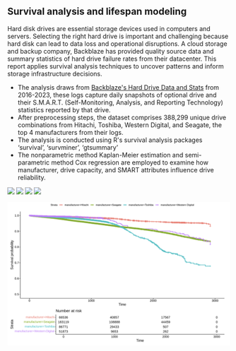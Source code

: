 ## Survival analysis and lifespan modeling

Hard disk drives are essential storage devices used in computers and servers. Selecting the right hard drive is important and challenging because hard disk can lead to data loss and operational disruptions. A cloud storage and backup company, Backblaze has provided quality source data and summary statistics of hard drive failure rates from their datacenter. This report applies survival analysis techniques to uncover patterns and inform storage infrastructure decisions.

* The analysis draws from [Backblaze's Hard Drive Data and Stats](https://www.backblaze.com/cloud-storage/resources/hard-drive-test-data) from 2016-2023, these logs capture daily snapshots of optional drive and their S.M.A.R.T. (Self-Monitoring, Analysis, and Reporting Technology) statistics reported by that drive.
* After preprocessing steps, the dataset comprises 388,299 unique drive combinations from Hitachi, Toshiba, Western Digital, and Seagate, the top 4 manufacturers from their logs.
* The analysis is conducted using R's survival analysis packages ‘survival’, ‘survminer’, ‘gtsummary’
* The nonparametric method Kaplan-Meier estimation and semi-parametric method Cox regression are employed to examine how manufacturer, drive capacity, and SMART attributes influence drive reliability.

[![](https://img.shields.io/badge/R-276DC3?style=for-the-badge&logo=r&logoColor=white)](https://www.r-project.org) [![](https://img.shields.io/badge/Tidyverse-25283D?style=for-the-badge&logoColor=white)](https://www.tidyverse.org/) [![](https://img.shields.io/badge/survival-7C98B3?style=for-the-badge&logoColor=white)](https://cran.r-project.org/web/packages/survival/index.html) [![](https://img.shields.io/badge/survminer-B5D6B2?style=for-the-badge&logoColor=white)](https://github.com/kassambara/survminer) 

<p align="center">
    <img src="KM_survival_curve.png" alt="KM result">
</p>

